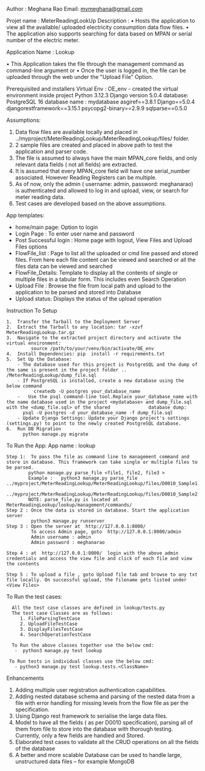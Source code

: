 Author : Meghana Rao
Email: mvmeghana@gmail.com

Projet name : MeterReadingLookUp
Description : 
•	Hosts the application to view all the available/ uploaded electricity consumption data flow files.
•	The application also supports searching for data based on MPAN or serial number of the electric meter.

Application Name : Lookup

•	This Application takes the file through the management command as command-line argument 
                             or
•	Once the user is logged in, the file can be uploaded through the web under the "Upload File" Option.


Prerequisited and installers
Virtual Env : OE_env - created the virtual environment inside project
              Python 3.12.3
              Django version 5.0.4
              database: PostgreSQL 16
              database name : mydatabase
              asgiref==3.8.1
              Django==5.0.4
              djangorestframework==3.15.1
              psycopg2-binary==2.9.9
              sqlparse==0.5.0



Assumptions: 
  
  1.	Data flow files are available locally and placed in ../myproject/MeterReadingLookup/MeterReadingLookup/files/  folder.
  2.	2 sample files are created and placed in above path to test the application and parser code.
  3.	The file is assumed to always have the main MPAN_core fields, and only relevant data fields ( not all fields) are extracted.
  4.	It is assumed that every MPAN_core field will have one serial_number associated. However Reading Registers can be multiple.
  5.	As of now, only the admin ( username: admin, password: meghanarao) is authenticated and allowed to log in and upload, view, or search for meter reading data.
  6.	Test cases are developed based on the above assumptions. 

App templates:

  - home/main page: Option to login
  - Login Page : To enter user name and password
  - Post Successful login : Home page with logout, View Files and Upload Files options
  - FlowFile_list   : Page to list all the uploaded or cmd line passed and stored files.
                 From here each file content can be viewed and searched or all the files data can be viewed and searched
  - FlowFile_Details:  Template to display all the contents of single or multiple files in a tabular form. This includes even Search Operation
  - Upload File : Browse the file from local path and upload to the application to be parsed and stored into Database
  - Upload status: Displays the status of the upload operation

Instruction To Setup

    1.  Transfer the Tarball to the Deployment Server
    2.	Extract the Tarball to any location: tar -xzvf MeterReadingLookup.tar.gz
    3.	Navigate to the extracted project directory and activate the virtual environment:
             source /path/to/your/venv/bin/activate/OE_env   
    4.  Install Dependencies: pip  install -r requirements.txt
    5.	Set Up the Database:
        - The database used for this project is PostgreSQL and the dump of the same is present in the project folder .. /MeterReadingLookup/dump_file.sql
        - If PostgreSQL is installed, create a new database using the below command
 		      createdb -U postgres your_database_name  
        -	Use the psql command-line tool.Replace your_database_name with the name database used in the project <mydatabase> and dump_file.sql with the <dump_file.sql> of the shared              database dump:
          psql -U postgres -d your_database_name -f dump_file.sql
        - Update Django Settings: Update your Django project's settings (settings.py) to point to the newly created PostgreSQL database.
    6.  Run DB Migration
          python manage.py migrate

To Run the App:
    App name : lookup

    Step 1:  To pass the file as command line to management command and store in database. This framework can take single or multiple files to be parsed.
            python manage.py parse_file <file1, file2, file3 >
            Example :   python3 manage.py parse_file ../myproject/MeterReadingLookup/MeterReadingLookup/files/D0010_Sample1.txt, 
                     ../myproject/MeterReadingLookup/MeterReadingLookup/files/D0010_Sample2.txt
            NOTE: parse_file.py is located at MeterReadingLookup/lookup/management/commands/
    Step 2 : Once the data is stored in database. Start the application server
             python3 manage.py runserver
    Step 3 : Open the server at  http://127.0.0.1:8000/
             To access Admin page, goto  http://127.0.0.1:8000/admin
             Admin username : admin
             Admin password : meghanarao

    Step 4 : at  http://127.0.0.1:8000/  login with the above admin credentials and access the view file and click of each file and view the contents

    Step 5 : To upload a file , goto Upload file tab and browse to any txt file locally. On successful upload, the filename gets listed under <View Files>

 To Run the test cases:
       
      All the test case classes are defined in lookup/tests.py
      The test case Classes are as follows:
         1. FileParsingTestCase
         2. UploadFileTestCase
         3. DisplayFilesTestCase
         4. SearchOperationTestCase

      To Run the above classes together use the below cmd:
       -  python3 manage.py test lookup

     To Run tests in individual classes use the below cmd:
       - python3 manage.py test lookup.tests.<ClassName>

Enhancements
1.	Adding multiple user registration authentication capabilities.
2.	Adding nested database schema and parsing of the nested data from a file with error handling for missing levels from the flow file as per the specification.
3.	Using Django rest framework to serialise the large data files.
4.	Model to have all the fields ( as per D0010 specification), parsing all of them from file to store into the database with thorough testing. Currently, only a few fields are handled and Stored.
5.	Elaborated test cases to validate  all the CRUD operations on all the fields of the database  
6.	A better and more scalable Database can be used to handle large, unstructured data files – for example MongoDB



    




              



    
